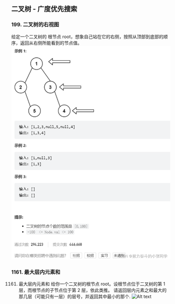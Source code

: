 ## 二叉树 - 广度优先搜索

### 199. 二叉树的右视图
给定一个二叉树的 根节点 root，想象自己站在它的右侧，按照从顶部到底部的顺序，返回从右侧所能看到的节点值。
![Alt text](../pic/11binaryBFS/image.png)

### 1161. 最大层内元素和
1161. 最大层内元素和
给你一个二叉树的根节点 root。设根节点位于二叉树的第 1 层，而根节点的子节点位于第 2 层，依此类推。
请返回层内元素之和最大的那几层（可能只有一层）的层号，并返回其中最小的那个.
![Alt text](image2.png)